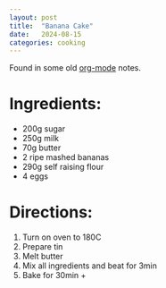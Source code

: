```yaml
---
layout: post
title:  "Banana Cake"
date:   2024-08-15 
categories: cooking
---
```


Found in some old [org-mode](https://orgmode.org/) notes.

# Ingredients:
 - 200g sugar
 - 250g milk
 - 70g butter
 - 2 ripe mashed bananas
 - 290g self raising flour
 - 4 eggs

# Directions:
  1. Turn on oven to 180C
  2. Prepare tin
  3. Melt butter 
  4. Mix all ingredients and beat for 3min
  5. Bake for 30min +
